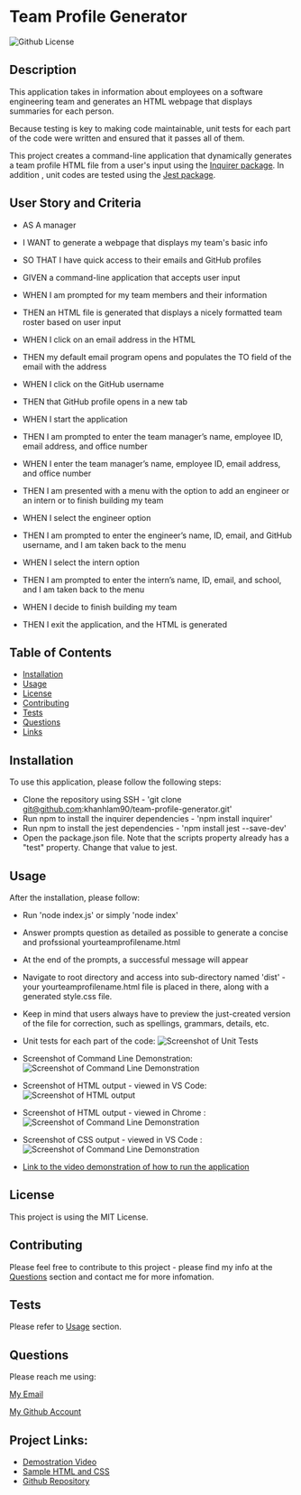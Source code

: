 # Team Profile Generator

![Github License](https://img.shields.io/static/v1?label=License&message=MIT&color=blue&style=for-the-badge)

## Description
This application takes in information about employees on a software engineering team and generates an HTML webpage that displays summaries for each person. 

Because testing is key to making code maintainable, unit tests for each part of the code were written and ensured that it passes all of them.

This project creates a command-line application that dynamically generates a team profile HTML file from a user's input using the [Inquirer package](https://www.npmjs.com/package/inquirer). In addition , unit codes are tested using the [Jest package](https://jestjs.io/docs/getting-started).

## User Story and Criteria
- AS A manager
- I WANT to generate a webpage that displays my team's basic info
- SO THAT I have quick access to their emails and GitHub profiles

- GIVEN a command-line application that accepts user input
- WHEN I am prompted for my team members and their information
- THEN an HTML file is generated that displays a nicely formatted team roster based on user input
- WHEN I click on an email address in the HTML
- THEN my default email program opens and populates the TO field of the email with the address
- WHEN I click on the GitHub username
- THEN that GitHub profile opens in a new tab
- WHEN I start the application
- THEN I am prompted to enter the team manager’s name, employee ID, email address, and office number
- WHEN I enter the team manager’s name, employee ID, email address, and office number
- THEN I am presented with a menu with the option to add an engineer or an intern or to finish building my team
- WHEN I select the engineer option
- THEN I am prompted to enter the engineer’s name, ID, email, and GitHub username, and I am taken back to the menu
- WHEN I select the intern option
- THEN I am prompted to enter the intern’s name, ID, email, and school, and I am taken back to the menu
- WHEN I decide to finish building my team
- THEN I exit the application, and the HTML is generated

## Table of Contents

* [Installation](#installation)
* [Usage](#usage)
* [License](#license)
* [Contributing](#contributing)
* [Tests](#tests)
* [Questions](#questions)
* [Links](#links)

## Installation

To use this application, please follow the following steps:
- Clone the repository using SSH - 'git clone git@github.com:khanhlam90/team-profile-generator.git'
- Run npm to install the inquirer dependencies - 'npm install inquirer'
- Run npm to install the jest dependencies - 'npm install jest --save-dev'
- Open the package.json file. Note that the scripts property already has a "test" property. Change that value to jest.

## Usage 
After the installation, please follow:
- Run 'node index.js' or simply 'node index'
- Answer prompts question as detailed as possible to generate a concise and profssional yourteamprofilename.html
- At the end of the prompts, a successful message will appear
- Navigate to root directory and access into sub-directory named 'dist' - your yourteamprofilename.html file is placed in there, along with a generated style.css file.
- Keep in mind that users always have to preview the just-created version of the file for correction, such as spellings, grammars, details, etc.
- Unit tests for each part of the code:
![Screenshot of Unit Tests](./assets/images/demonstration-0.png)
- Screenshot of Command Line Demonstration:
![Screenshot of Command Line Demonstration](./assets/images/demonstration-1.png)
- Screenshot of HTML output - viewed in VS Code:
![Screenshot of HTML output](./assets/images/demonstration-2.png)
- Screenshot of HTML output - viewed in Chrome :
![Screenshot of Command Line Demonstration](./assets/images/demonstration-3.png)
- Screenshot of CSS output - viewed in VS Code :
![Screenshot of Command Line Demonstration](./assets/images/demonstration-4.png)

- [Link to the video demonstration of how to run the application](https://drive.google.com/drive/folders/1B6jNESKHkZAgko8mgUu6xQ1EsnDlw_S2?usp=sharing)

## License

This project is using the MIT License.

## Contributing

Please feel free to contribute to this project - please find my info at the [Questions](#questions) section and contact me for more infomation.

## Tests

Please refer to [Usage](#usage) section.

## Questions

Please reach me using:

<a href = "mailto:khanhlam1990@yahoo.com"> My Email </a>

[My Github Account](https://github.com/khanhlam90)

## Project Links:
* [Demostration Video](https://drive.google.com/drive/folders/1B6jNESKHkZAgko8mgUu6xQ1EsnDlw_S2?usp=sharing)
* [Sample HTML and CSS](./dist)
* [Github Repository](https://github.com/khanhlam90/team-profile-generator.git)

